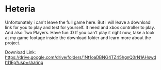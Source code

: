# Heteria
Unfortunately i can't leave the full game here. But i will leave a download link for you to play and test for yourself. It need and xbox controller to play. And also Two Players. Have fun :D
If you can't play it right now, take a look at my game footage inside the download folder and learn more about the project.

Download Link: https://drive.google.com/drive/folders/1Nt1oaDBNG4TZ45hgnQ0rN1AHswdh11Ep?usp=sharing
